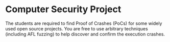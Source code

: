 # Computer Security Project
The students are required to find Proof of Crashes (PoCs) for some widely used open source projects. You are free to use arbitrary techniques (including AFL fuzzing) to help discover and confirm the execution crashes.